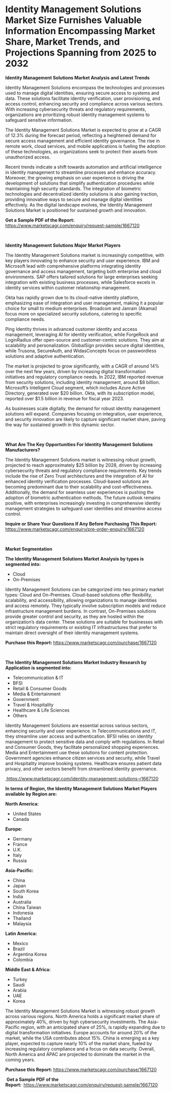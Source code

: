 <p><h1>Identity Management Solutions Market Size Furnishes Valuable Information Encompassing Market Share, Market Trends, and Projections Spanning from 2025 to 2032</h1></p><p><strong>Identity Management Solutions Market Analysis and Latest Trends</strong></p>
<p><p>Identity Management Solutions encompass the technologies and processes used to manage digital identities, ensuring secure access to systems and data. These solutions facilitate identity verification, user provisioning, and access control, enhancing security and compliance across various sectors. With increasing cybersecurity threats and regulatory requirements, organizations are prioritizing robust identity management systems to safeguard sensitive information.</p><p>The Identity Management Solutions Market is expected to grow at a CAGR of 12.3% during the forecast period, reflecting a heightened demand for secure access management and efficient identity governance. The rise in remote work, cloud services, and mobile applications is fueling the adoption of these technologies, as organizations seek to protect their assets from unauthorized access.</p><p>Recent trends indicate a shift towards automation and artificial intelligence in identity management to streamline processes and enhance accuracy. Moreover, the growing emphasis on user experience is driving the development of solutions that simplify authentication procedures while maintaining high security standards. The integration of biometric technologies and decentralized identity solutions is also gaining traction, providing innovative ways to secure and manage digital identities effectively. As the digital landscape evolves, the Identity Management Solutions Market is positioned for sustained growth and innovation.</p></p>
<p><strong>Get a Sample PDF of the Report:&nbsp;</strong> <a href="https://www.marketscagr.com/enquiry/request-sample/1667120?utm_campaign=2529&utm_medium=2&utm_source=Github&utm_content=ia&utm_term=17042025&utm_id=identity-management-solutions">https://www.marketscagr.com/enquiry/request-sample/1667120</a></p>
<p>&nbsp;</p>
<p><strong>Identity Management Solutions Major Market Players</strong></p>
<p><p>The Identity Management Solutions market is increasingly competitive, with key players innovating to enhance security and user experience. IBM and Microsoft lead with comprehensive platforms integrating identity governance and access management, targeting both enterprise and cloud environments. SAP offers tailored solutions for large enterprises seeking integration with existing business processes, while Salesforce excels in identity services within customer relationship management.</p><p>Okta has rapidly grown due to its cloud-native identity platform, emphasizing ease of integration and user management, making it a popular choice for small to medium enterprises. Broadcom and Janrain (Akamai) focus more on specialized security solutions, catering to specific compliance needs.</p><p>Ping Identity thrives in advanced customer identity and access management, leveraging AI for identity verification, while ForgeRock and LoginRadius offer open-source and customer-centric solutions. They aim at scalability and personalization. GlobalSign provides secure digital identities, while Trusona, SecureAuth, and WidasConcepts focus on passwordless solutions and adaptive authentication.</p><p>The market is projected to grow significantly, with a CAGR of around 14% over the next few years, driven by increasing digital transformation initiatives and regulatory compliance needs. In 2022, IBM reported revenue from security solutions, including identity management, around $8 billion. Microsoft’s Intelligent Cloud segment, which includes Azure Active Directory, generated over $20 billion. Okta, with its subscription model, reported over $1.5 billion in revenue for fiscal year 2023.</p><p>As businesses scale digitally, the demand for robust identity management solutions will expand. Companies focusing on integration, user experience, and security innovation are likely to capture significant market share, paving the way for sustained growth in this dynamic sector.</p></p>
<p>&nbsp;</p>
<p><strong>What Are The Key Opportunities For Identity Management Solutions Manufacturers?</strong></p>
<p><p>The Identity Management Solutions market is witnessing robust growth, projected to reach approximately $25 billion by 2028, driven by increasing cybersecurity threats and regulatory compliance requirements. Key trends include the rise of Zero Trust architectures and the integration of AI for enhanced identity verification processes. Cloud-based solutions are becoming predominant due to their scalability and cost-effectiveness. Additionally, the demand for seamless user experiences is pushing the adoption of biometric authentication methods. The future outlook remains positive, with enterprises increasingly investing in comprehensive identity management strategies to safeguard user identities and streamline access control.</p></p>
<p><strong>Inquire or Share Your Questions If Any Before Purchasing This Report:</strong> <a href="https://www.marketscagr.com/enquiry/pre-order-enquiry/1667120?utm_campaign=2529&utm_medium=2&utm_source=Github&utm_content=ia&utm_term=17042025&utm_id=identity-management-solutions">https://www.marketscagr.com/enquiry/pre-order-enquiry/1667120</a></p>
<p>&nbsp;</p>
<p><strong>Market Segmentation</strong></p>
<p><strong>The Identity Management Solutions Market Analysis by types is segmented into:</strong></p>
<p><ul><li>Cloud</li><li>On-Premises</li></ul></p>
<p><p>Identity Management Solutions can be categorized into two primary market types: Cloud and On-Premises. Cloud-based solutions offer flexibility, scalability, and accessibility, allowing organizations to manage identities and access remotely. They typically involve subscription models and reduce infrastructure management burdens. In contrast, On-Premises solutions provide greater control and security, as they are hosted within the organization’s data center. These solutions are suitable for businesses with strict regulatory requirements or existing IT infrastructures that prefer to maintain direct oversight of their identity management systems.</p></p>
<p><strong>Purchase this Report:&nbsp;</strong><a href="https://www.marketscagr.com/purchase/1667120?utm_campaign=2529&utm_medium=2&utm_source=Github&utm_content=ia&utm_term=17042025&utm_id=identity-management-solutions">https://www.marketscagr.com/purchase/1667120</a></p>
<p>&nbsp;</p>
<p><strong>The Identity Management Solutions Market Industry Research by Application is segmented into:</strong></p>
<p><ul><li>Telecommunication & IT</li><li>BFSI</li><li>Retail & Consumer Goods</li><li>Media & Entertainment</li><li>Government</li><li>Travel & Hospitality</li><li>Healthcare & Life Sciences</li><li>Others</li></ul></p>
<p><p>Identity Management Solutions are essential across various sectors, enhancing security and user experience. In Telecommunications and IT, they streamline user access and authentication. BFSI relies on identity management to protect sensitive data and comply with regulations. In Retail and Consumer Goods, they facilitate personalized shopping experiences. Media and Entertainment use these solutions for content protection. Government agencies enhance citizen services and security, while Travel and Hospitality improve booking systems. Healthcare ensures patient data privacy, and other sectors benefit from streamlined identity governance.</p></p>
<p><a href="https://www.marketscagr.com/identity-management-solutions-r1667120?utm_campaign=2529&utm_medium=2&utm_source=Github&utm_content=ia&utm_term=17042025&utm_id=identity-management-solutions">&nbsp;https://www.marketscagr.com/identity-management-solutions-r1667120</a></p>
<p><strong>In terms of Region, the Identity Management Solutions Market Players available by Region are:</strong></p>
<p>
    <p> <strong> North America: </strong>
        <ul>
            <li>United States</li>
            <li>Canada</li>
        </ul>
        </p> 
    <p> <strong> Europe: </strong>
        <ul>
            <li>Germany</li>
            <li>France</li>
            <li>U.K.</li>
            <li>Italy</li>
            <li>Russia</li>
        </ul>
        </p> 
    <p> <strong> Asia-Pacific: </strong>
        <ul>
            <li>China</li>
            <li>Japan</li>
            <li>South Korea</li>
            <li>India</li>
            <li>Australia</li>
            <li>China Taiwan</li>
            <li>Indonesia</li>
            <li>Thailand</li>
            <li>Malaysia</li>
        </ul>
        </p> 
    <p> <strong> Latin America: </strong>
        <ul>
            <li>Mexico</li>
            <li>Brazil</li>
            <li>Argentina Korea</li>
            <li>Colombia</li>
        </ul>
        </p> 
    <p> <strong> Middle East & Africa: </strong>
        <ul>
            <li>Turkey</li>
            <li>Saudi</li>
            <li>Arabia</li>
            <li>UAE</li>
            <li>Korea</li>
        </ul>
    </p>
    </p>
<p><p>The Identity Management Solutions Market is witnessing robust growth across various regions. North America holds a significant market share of approximately 40%, driven by high cybersecurity investments. The Asia-Pacific region, with an anticipated share of 25%, is rapidly expanding due to digital transformation initiatives. Europe accounts for around 20% of the market, while the USA contributes about 15%. China is emerging as a key player, expected to capture nearly 10% of the market share, fueled by increasing regulatory compliance and a focus on data security. Overall, North America and APAC are projected to dominate the market in the coming years.</p></p>
<p><strong>Purchase this Report: </strong><a href="https://www.marketscagr.com/purchase/1667120?utm_campaign=2529&utm_medium=2&utm_source=Github&utm_content=ia&utm_term=17042025&utm_id=identity-management-solutions">https://www.marketscagr.com/purchase/1667120</a></p>
<p>&nbsp;<strong>Get a Sample PDF of the Report:&nbsp;&nbsp;</strong><a href="https://www.marketscagr.com/enquiry/request-sample/1667120?utm_campaign=2529&utm_medium=2&utm_source=Github&utm_content=ia&utm_term=17042025&utm_id=identity-management-solutions">https://www.marketscagr.com/enquiry/request-sample/1667120</a></p>
<p><strong></strong></p>
<p><p></p><p></p><p></p></p>